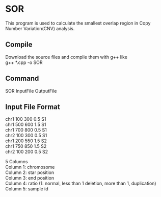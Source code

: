 # SOR
This program is used to calculate the smallest overlap region in Copy Number Variation(CNV) analysis. 

## Compile
Download the source files and complie them with g++ like  
g++ *.cpp -o SOR

## Command
SOR InputFile OutputFile

## Input File Format
chr1	100	300	0.5	S1  
chr1	500	600	1.5	S1  
chr1	700	800	0.5	S1  
chr2	100	300	0.5	S1  
chr1	200	550	1.5	S2  
chr1	750	850	1.5	S2  
chr2	100	200	0.5	S2  

5 Columns  
Column 1: chromosome  
Column 2: star position  
Column 3: end position  
Column 4: ratio (1: normal, less than 1 deletion, more than 1, duplication) 
Column 5: sample id  

